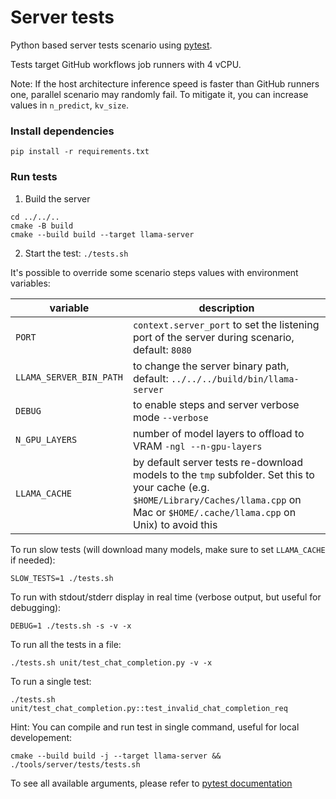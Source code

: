 # Server tests

Python based server tests scenario using [pytest](https://docs.pytest.org/en/stable/).

Tests target GitHub workflows job runners with 4 vCPU.

Note: If the host architecture inference speed is faster than GitHub runners one, parallel scenario may randomly fail.
To mitigate it, you can increase values in `n_predict`, `kv_size`.

### Install dependencies

`pip install -r requirements.txt`

### Run tests

1. Build the server

```shell
cd ../../..
cmake -B build
cmake --build build --target llama-server
```

2. Start the test: `./tests.sh`

It's possible to override some scenario steps values with environment variables:

| variable                 | description                                                                                    |
|--------------------------|------------------------------------------------------------------------------------------------|
| `PORT`                   | `context.server_port` to set the listening port of the server during scenario, default: `8080` |
| `LLAMA_SERVER_BIN_PATH`  | to change the server binary path, default: `../../../build/bin/llama-server`                         |
| `DEBUG`                  | to enable steps and server verbose mode `--verbose`                                       |
| `N_GPU_LAYERS`           | number of model layers to offload to VRAM `-ngl --n-gpu-layers`                                |
| `LLAMA_CACHE`            | by default server tests re-download models to the `tmp` subfolder. Set this to your cache (e.g. `$HOME/Library/Caches/llama.cpp` on Mac or `$HOME/.cache/llama.cpp` on Unix) to avoid this |

To run slow tests (will download many models, make sure to set `LLAMA_CACHE` if needed):

```shell
SLOW_TESTS=1 ./tests.sh
```

To run with stdout/stderr display in real time (verbose output, but useful for debugging):

```shell
DEBUG=1 ./tests.sh -s -v -x
```

To run all the tests in a file:

```shell
./tests.sh unit/test_chat_completion.py -v -x
```

To run a single test:

```shell
./tests.sh unit/test_chat_completion.py::test_invalid_chat_completion_req
```

Hint: You can compile and run test in single command, useful for local developement:

```shell
cmake --build build -j --target llama-server && ./tools/server/tests/tests.sh
```

To see all available arguments, please refer to [pytest documentation](https://docs.pytest.org/en/stable/how-to/usage.html)
